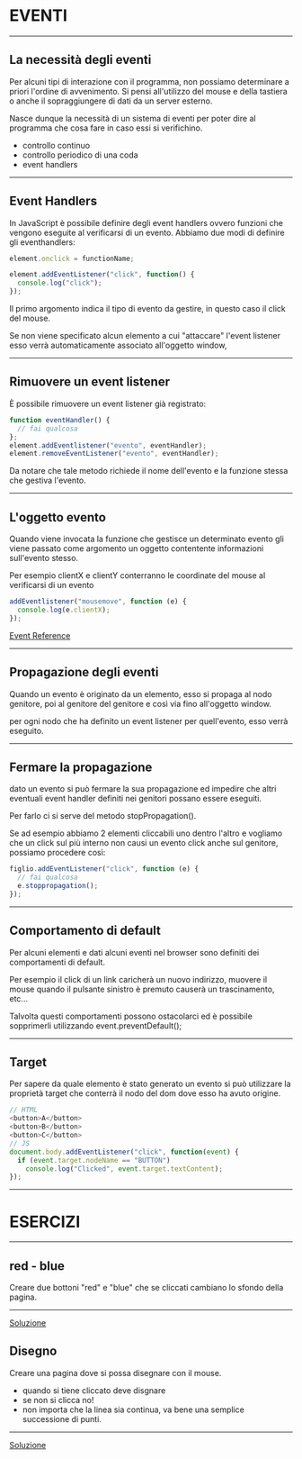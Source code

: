 EVENTI
======


----


La necessità degli eventi
-------------------------
Per alcuni tipi di interazione con il programma, non possiamo determinare a
priori l'ordine di avvenimento. Si pensi all'utilizzo del mouse e della
tastiera o anche il sopraggiungere di dati da un server esterno.

Nasce dunque la necessità di un sistema di eventi per poter dire al programma
che cosa fare in caso essi si verifichino.

- controllo continuo
- controllo periodico di una coda
- event handlers

----


Event Handlers
--------------
In JavaScript è possibile definire degli event handlers ovvero funzioni che
vengono eseguite al verificarsi di un evento.
Abbiamo due modi di definire gli eventhandlers:

```javascript
element.onclick = functionName;

```

```javascript
element.addEventListener("click", function() {
  console.log("click");
});
```

Il primo argomento indica il tipo di evento da gestire, in questo caso  il click
del mouse.

Se non viene specificato alcun elemento a cui "attaccare" l'event listener esso
verrà automaticamente associato all'oggetto window,


----


Rimuovere un event listener
---------------------------
È possibile rimuovere un event listener già registrato:

```javascript
function eventHandler() {
  // fai qualcosa
};
element.addEventlistener("evento", eventHandler);
element.removeEventListener("evento", eventHandler);
```

Da notare che tale metodo richiede il  nome dell'evento e la funzione stessa
che gestiva l'evento.


----


L'oggetto evento
----------------
Quando viene invocata la funzione che gestisce un determinato evento gli viene
passato come argomento un oggetto contentente informazioni sull'evento stesso.

Per esempio clientX e clientY conterranno le coordinate del mouse al verificarsi
di un evento

```javascript
addEventlistener("mousemove", function (e) {
  console.log(e.clientX);
});
```

[Event Reference](https://developer.mozilla.org/en-US/docs/Web/Events)


----


Propagazione degli eventi
-------------------------
Quando un evento è originato da un elemento, esso si propaga al nodo genitore,
poi al genitore del genitore e così via fino all'oggetto window.

per ogni nodo che ha definito un event listener per quell'evento, esso verrà
eseguito.


----


Fermare la propagazione
-----------------------
dato un evento si può fermare la sua propagazione ed impedire che altri
eventuali event handler definiti nei genitori possano essere eseguiti.

Per farlo ci si serve del metodo stopPropagation().

Se ad esempio abbiamo 2 elementi cliccabili uno dentro l'altro e vogliamo che un
click sul più interno non causi un evento click anche sul genitore, possiamo
procedere così:

```javascript
figlio.addEventListener("click", function (e) {
  // fai qualcosa
  e.stoppropagation();
});
```


----


Comportamento di default
------------------------
Per alcuni elementi e dati alcuni eventi nel browser sono definiti dei
comportamenti di default.

Per esempio il click di un link caricherà un nuovo indirizzo, muovere il mouse
quando il pulsante sinistro è premuto causerà un trascinamento, etc...

Talvolta questi comportamenti possono ostacolarci ed è possibile sopprimerli
utilizzando event.preventDefault();


----


Target
------
Per sapere da quale elemento è stato generato un evento si può utilizzare la
proprietà target che conterrà il nodo del dom dove esso ha avuto origine.

```javascript
// HTML
<button>A</button>
<button>B</button>
<button>C</button>
// JS
document.body.addEventListener("click", function(event) {
  if (event.target.nodeName == "BUTTON")
    console.log("Clicked", event.target.textContent);
});
```


---


ESERCIZI
========


----


red - blue
----------
Creare due bottoni "red" e "blue" che se cliccati cambiano lo sfondo della pagina.


----
[Soluzione](https://jsfiddle.net/piero80/gh4cfoyy/)

Disegno
-------
Creare una pagina dove si possa disegnare con il mouse.

- quando si tiene cliccato deve disgnare
- se non si clicca no!
- non importa che la linea sia continua, va bene una semplice successione di
  punti.
----
[Soluzione](https://jsfiddle.net/piero80/padwhps9/)
